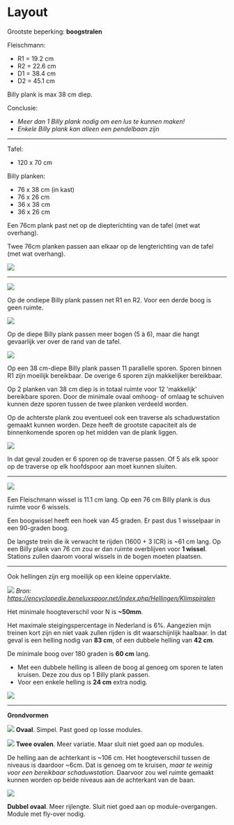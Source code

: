 Layout
======

Grootste beperking: **boogstralen**

Fleischmann:
- R1 = 19.2 cm
- R2 = 22.6 cm
- D1 = 38.4 cm
- D2 = 45.1 cm

Billy plank is max 38 cm diep.

Conclusie:
- *Meer dan 1 Billy plank nodig om een lus te kunnen maken!*
- *Enkele Billy plank kan alleen een pendelbaan zijn*

---

Tafel:
- 120 x 70 cm

Billy planken:
- 76 x 38 cm (in kast)
- 76 x 26 cm
- 36 x 38 cm
- 36 x 26 cm

Een 76cm plank past net op de diepterichting van de tafel (met wat overhang).

Twee 76cm planken passen aan elkaar op de lengterichting van de tafel (met wat overhang).

![](images/tafel-billy-layout1.png)

---

![](images/boog-plaatsing.png)

Op de ondiepe Billy plank passen net R1 en R2. Voor een derde boog is geen ruimte.

![](images/boog-plaatsing2.png)

Op de diepe Billy plank passen meer bogen (5 à 6), maar die hangt gevaarlijk ver over de rand van de tafel.

![](images/sporen1.png)

Op een 38 cm-diepe Billy plank passen 11 parallelle sporen. Sporen binnen R1 zijn moeilijk bereikbaar. De overige 6 sporen zijn makkelijker bereikbaar.

Op 2 planken van 38 cm diep is in totaal ruimte voor 12 'makkelijk' bereikbare sporen. Door de minimale ovaal omhoog- of omlaag te schuiven kunnen deze sporen tussen de twee planken verdeeld worden.

Op de achterste plank zou eventueel ook een traverse als schaduwstation gemaakt kunnen worden. Deze heeft de grootste capaciteit als de binnenkomende sporen op het midden van de plank liggen.

![](images/traverse1.png)

In dat geval zouden er 6 sporen op de traverse passen. Of 5 als elk spoor op de traverse op elk hoofdspoor aan moet kunnen sluiten.

---

![](images/wissels1.png)

Een Fleischmann wissel is 11.1 cm lang. Op een 76 cm Billy plank is dus ruimte voor 6 wissels.

Een boogwissel heeft een hoek van 45 graden. Er past dus 1 wisselpaar in een 90-graden boog.

De langste trein die ik verwacht te rijden (1600 + 3 ICR) is ~61 cm lang. Op een Billy plank van 76 cm zou er dan ruimte overblijven voor **1 wissel**. Stations zullen daarom vooral wissels in de bogen moeten plaatsen.

---

Ook hellingen zijn erg moeilijk op een kleine oppervlakte.

![](images/min-hoogteverschil.jpg)
*Bron: https://encyclopedie.beneluxspoor.net/index.php/Hellingen/Klimspiralen*

Het minimale hoogteverschil voor N is **~50mm**.

Het maximale steigingspercentage in Nederland is 6%. Aangezien mijn treinen kort zijn en niet vaak zullen rijden is dit waarschijnlijk haalbaar. In dat geval is een helling nodig van **83 cm**, of een dubbele helling van **42 cm**.

De minimale boog over 180 graden is **60 cm** lang.
- Met een dubbele helling is alleen de boog al genoeg om sporen te laten kruisen. Deze zou dus op 1 Billy plank passen.
- Voor een enkele helling is **24 cm** extra nodig.

![](images/helling1.png)

---

**Grondvormen**

![](images/ovaal1.png)
**Ovaal**. Simpel. Past goed op losse modules.

![](images/DubbelOvaal1.png)
**Twee ovalen**. Meer variatie. Maar sluit niet goed aan op modules.

De helling aan de achterkant is ~106 cm. Het hoogteverschil tussen de niveaus is daardoor ~6cm. Dat is genoeg om te kruisen, *maar te weinig voor een bereikbaar schaduwstation*. Daarvoor zou wel ruimte gemaakt kunnen worden op beide niveaus aan de achterkant van de baan.

![](images/dubbel-ovaal1.png)

**Dubbel ovaal**. Meer rijlengte. Sluit niet goed aan op module-overgangen. Module met fly-over nodig.